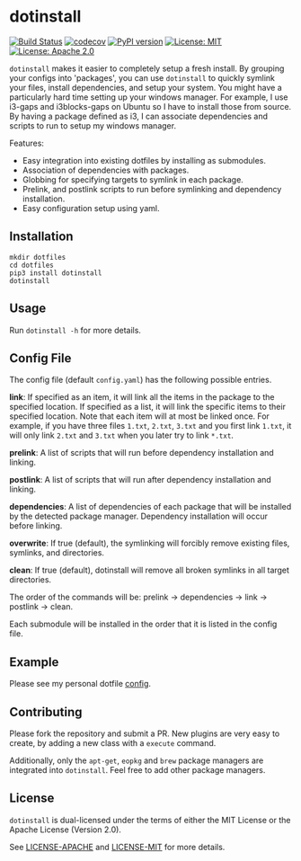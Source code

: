 # dotinstall

[![Build Status](https://travis-ci.org/travis-ci/travis-web.svg?branch=master)](https://travis-ci.org/travis-ci/travis-web) [![codecov](https://codecov.io/gh/jeffrey-xiao/dotinstall/branch/master/graph/badge.svg)](https://codecov.io/gh/jeffrey-xiao/dotinstall)
[![PyPI version](https://badge.fury.io/py/dotinstall.svg)](https://badge.fury.io/py/dotinstall)
[![License: MIT](https://img.shields.io/badge/License-MIT-yellow.svg)](https://opensource.org/licenses/MIT)
[![License: Apache 2.0](https://img.shields.io/badge/License-Apache%202.0-blue.svg)](https://opensource.org/licenses/Apache-2.0)

`dotinstall` makes it easier to completely setup a fresh install. By grouping your configs into
'packages', you can use `dotinstall` to quickly symlink your files, install dependencies, and setup
your system. You might have a particularly hard time setting up your windows manager. For example, I
use i3-gaps and i3blocks-gaps on Ubuntu so I have to install those from source. By having a package
defined as i3, I can associate dependencies and scripts to run to setup my windows manager.

Features:
 - Easy integration into existing dotfiles by installing as submodules.
 - Association of dependencies with packages.
 - Globbing for specifying targets to symlink in each package.
 - Prelink, and postlink scripts to run before symlinking and dependency installation.
 - Easy configuration setup using yaml.

## Installation

```
mkdir dotfiles
cd dotfiles
pip3 install dotinstall
dotinstall
```

## Usage

Run ```dotinstall -h``` for more details.

## Config File

The config file (default ```config.yaml```) has the following possible entries.

**link**: If specified as an item, it will link all the items in the package to the specified
location. If specified as a list, it will link the specific items to their specified location. Note
that each item will at most be linked once. For example, if you have three files ```1.txt```,
```2.txt```, ```3.txt``` and you first link ```1.txt```, it will only link ```2.txt``` and
```3.txt``` when you later try to link ```*.txt```.

**prelink**: A list of scripts that will run before dependency installation and linking.

**postlink**: A list of scripts that will run after dependency installation and linking.

**dependencies**: A list of dependencies of each package that will be installed by the detected
package manager. Dependency installation will occur before linking.

**overwrite**: If true (default), the symlinking will forcibly remove existing files, symlinks, and
directories.

**clean**: If true (default), dotinstall will remove all broken symlinks in all target directories.

The order of the commands will be: prelink -> dependencies -> link -> postlink -> clean.

Each submodule will be installed in the order that it is listed in the config file.

## Example

Please see my personal dotfile
[config](https://github.com/jeffrey-xiao/dotfiles/blob/master/config.yaml).

## Contributing

Please fork the repository and submit a PR. New plugins are very easy to create, by adding a new
class with a `execute` command.

Additionally, only the `apt-get`, `eopkg` and `brew` package managers are integrated into
`dotinstall`. Feel free to add other package managers.

## License

`dotinstall` is dual-licensed under the terms of either the MIT License or the Apache License
(Version 2.0).

See [LICENSE-APACHE](LICENSE-APACHE) and [LICENSE-MIT](LICENSE-MIT) for more details.
